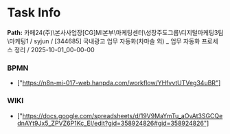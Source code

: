 # Task Info

**Path:** 카페24(주)\본사사업장\[CG]MI본부\마케팅센터\성장주도그룹\디지털마케팅3팀\마케팅1 / syjun / [344685] 국내광고 업무 자동화(차마솔 외) _ 업무 자동화 프로세스 정리 / 2025-10-01_00-00-00

### BPMN
- ["https://n8n-mi-017-web.hanpda.com/workflow/YHfvvtUTVeg34uBR"]

### WIKI
- ["https://docs.google.com/spreadsheets/d/19V9MaYmTu_aOvAt3SGCQednAYt9Jx5_ZPVZ6P1Kc_EI/edit?gid=358924826#gid=358924826"]

